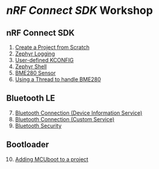# _nRF Connect SDK_ Workshop

## nRF Connect SDK 
1) [Create a Project from Scratch](https://github.com/ChrisKurz/nRF_Connect_SDK/blob/main/doc/NCSv2.3.0_01_ProjectFromScratch.md)
2) [Zephyr Logging](https://github.com/ChrisKurz/nRF_Connect_SDK/blob/main/doc/NCSv2.3.0_02_ZephyrLogging.md)
3) [User-defined KCONFIG](https://github.com/ChrisKurz/nRF_Connect_SDK/blob/main/doc/NCSv2.3.0_03_User-Defined_KCONFIG.md)
4) [Zephyr Shell](https://github.com/ChrisKurz/nRF_Connect_SDK/blob/main/doc/NCSv2.3.0_10_ZephyrShell.md)
5) [BME280 Sensor ](https://github.com/ChrisKurz/nRF_Connect_SDK/blob/main/doc/NCSv2.3.0_ZDD_Sensors_BME280_nRF52840.md)
6) [Using a Thread to handle BME280](https://github.com/ChrisKurz/nRF_Connect_SDK/blob/main/doc/NCSv2.3.0_ZKS_Threads_BME280.md)

## Bluetooth LE
7) [Bluetooth Connection (Device Information Service)](https://github.com/ChrisKurz/Bluetooth/blob/main/doc/NCSv2.3.0_02_peripheral_Service_DeviceInformation.md)
8) [Bluetooth Connection (Custom Service)](https://github.com/ChrisKurz/Bluetooth/blob/main/doc/NCSv2.3.0_03_peripheral_CustomService.md)
9) [Bluetooth Security](https://github.com/ChrisKurz/Bluetooth/blob/main/doc/NCSv2.3.0_10_peripheral_EnableSecurity.md)

## Bootloader
10) [Adding MCUboot to a project](https://github.com/ChrisKurz/MCUboot/blob/main/doc/NCSv2.3.0_01-AddingMcubootToProject.md)
